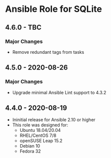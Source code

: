 # Ansible Role for SQLite

## 4.6.0 - TBC

### Major Changes

  - Remove redundant tags from tasks

## 4.5.0 - 2020-08-26

### Major Changes

  - Upgrade minimal Ansible Lint support to 4.3.2

## 4.4.0 - 2020-08-19

  - Ininitial release for Ansible 2.10 or higher
  - This role was designed for:
      - Ubuntu 18.04/20.04
      - RHEL/CentOS 7/8
      - openSUSE Leap 15.2
      - Debian 10
      - Fedora 32
